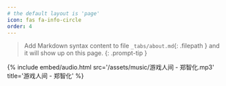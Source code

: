 ```yaml
---
# the default layout is 'page'
icon: fas fa-info-circle
order: 4
---
```


> Add Markdown syntax content to file `_tabs/about.md`{: .filepath } and it will show up on this page.
{: .prompt-tip }

{%
  include embed/audio.html
  src='/assets/music/游戏人间 - 郑智化.mp3'
  title='游戏人间 - 郑智化'
%}
